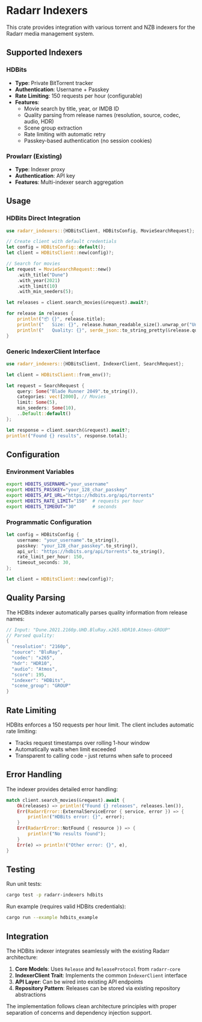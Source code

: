 # Radarr Indexers

This crate provides integration with various torrent and NZB indexers for the Radarr media management system.

## Supported Indexers

### HDBits
- **Type**: Private BitTorrent tracker
- **Authentication**: Username + Passkey 
- **Rate Limiting**: 150 requests per hour (configurable)
- **Features**:
  - Movie search by title, year, or IMDB ID
  - Quality parsing from release names (resolution, source, codec, audio, HDR)
  - Scene group extraction
  - Rate limiting with automatic retry
  - Passkey-based authentication (no session cookies)

### Prowlarr (Existing)
- **Type**: Indexer proxy
- **Authentication**: API key
- **Features**: Multi-indexer search aggregation

## Usage

### HDBits Direct Integration

```rust
use radarr_indexers::{HDBitsClient, HDBitsConfig, MovieSearchRequest};

// Create client with default credentials
let config = HDBitsConfig::default();
let client = HDBitsClient::new(config)?;

// Search for movies
let request = MovieSearchRequest::new()
    .with_title("Dune")
    .with_year(2021)
    .with_limit(10)
    .with_min_seeders(5);

let releases = client.search_movies(&request).await?;

for release in releases {
    println!("📦 {}", release.title);
    println!("   Size: {}", release.human_readable_size().unwrap_or("Unknown".to_string()));
    println!("   Quality: {}", serde_json::to_string_pretty(&release.quality)?);
}
```

### Generic IndexerClient Interface

```rust
use radarr_indexers::{HDBitsClient, IndexerClient, SearchRequest};

let client = HDBitsClient::from_env()?;

let request = SearchRequest {
    query: Some("Blade Runner 2049".to_string()),
    categories: vec![2000], // Movies
    limit: Some(5),
    min_seeders: Some(10),
    ..Default::default()
};

let response = client.search(&request).await?;
println!("Found {} results", response.total);
```

## Configuration

### Environment Variables

```bash
export HDBITS_USERNAME="your_username"
export HDBITS_PASSKEY="your_128_char_passkey"
export HDBITS_API_URL="https://hdbits.org/api/torrents"
export HDBITS_RATE_LIMIT="150"  # requests per hour
export HDBITS_TIMEOUT="30"      # seconds
```

### Programmatic Configuration

```rust
let config = HDBitsConfig {
    username: "your_username".to_string(),
    passkey: "your_128_char_passkey".to_string(),
    api_url: "https://hdbits.org/api/torrents".to_string(),
    rate_limit_per_hour: 150,
    timeout_seconds: 30,
};

let client = HDBitsClient::new(config)?;
```

## Quality Parsing

The HDBits indexer automatically parses quality information from release names:

```rust
// Input: "Dune.2021.2160p.UHD.BluRay.x265.HDR10.Atmos-GROUP"
// Parsed quality:
{
  "resolution": "2160p",
  "source": "BluRay", 
  "codec": "x265",
  "hdr": "HDR10",
  "audio": "Atmos",
  "score": 195,
  "indexer": "HDBits",
  "scene_group": "GROUP"
}
```

## Rate Limiting

HDBits enforces a 150 requests per hour limit. The client includes automatic rate limiting:

- Tracks request timestamps over rolling 1-hour window
- Automatically waits when limit exceeded
- Transparent to calling code - just returns when safe to proceed

## Error Handling

The indexer provides detailed error handling:

```rust
match client.search_movies(&request).await {
    Ok(releases) => println!("Found {} releases", releases.len()),
    Err(RadarrError::ExternalServiceError { service, error }) => {
        println!("HDBits error: {}", error);
    }
    Err(RadarrError::NotFound { resource }) => {
        println!("No results found");
    }
    Err(e) => println!("Other error: {}", e),
}
```

## Testing

Run unit tests:
```bash
cargo test -p radarr-indexers hdbits
```

Run example (requires valid HDBits credentials):
```bash
cargo run --example hdbits_example
```

## Integration

The HDBits indexer integrates seamlessly with the existing Radarr architecture:

1. **Core Models**: Uses `Release` and `ReleaseProtocol` from `radarr-core`
2. **IndexerClient Trait**: Implements the common `IndexerClient` interface
3. **API Layer**: Can be wired into existing API endpoints
4. **Repository Pattern**: Releases can be stored via existing repository abstractions

The implementation follows clean architecture principles with proper separation of concerns and dependency injection support.